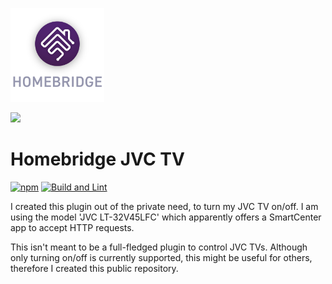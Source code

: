 <a href="https://homebridge.io"><img src="https://github.com/homebridge/branding/raw/master/logos/homebridge-wordmark-logo-vertical.png" width="150"></a>

<a href="https://jvctv.eu"><img src="https://upload.wikimedia.org/wikipedia/commons/0/06/JVC_Logo.svg" width="150"></a><br />

# Homebridge JVC TV

[![npm](https://img.shields.io/npm/v/homebridge-jvctv?style=for-the-badge)](https://www.npmjs.com/package/homebridge-jvctv) [![Build and Lint](https://img.shields.io/github/actions/workflow/status/c0nquistadore/homebridge-jvctv/build.yml?style=for-the-badge)](https://github.com/C0nquistadore/homebridge-jvctv/actions/workflows/build.yml)

I created this plugin out of the private need, to turn my JVC TV on/off. I am using the model 'JVC LT-32V45LFC' which apparently offers a SmartCenter app to accept HTTP requests.

This isn't meant to be a full-fledged plugin to control JVC TVs.
Although only turning on/off is currently supported, this might be useful for others, therefore I created this public repository.